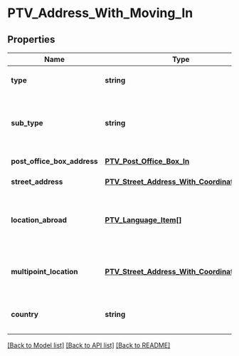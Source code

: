 # PTV_Address_With_Moving_In

## Properties
Name | Type | Description | Notes
------------ | ------------- | ------------- | -------------
**type** | **string** | Address type, Location or Postal. | 
**sub_type** | **string** | Address sub type, Single, Street, PostOfficeBox, Abroad or Multipoint. | 
**post_office_box_address** | [**PTV_Post_Office_Box_In**](PTV_Post_Office_Box_In.md) | Post office box address | [optional] 
**street_address** | [**PTV_Street_Address_With_Coordinates_In**](PTV_Street_Address_With_Coordinates_In.md) | Street address. | [optional] 
**location_abroad** | [**PTV_Language_Item[]**](PTV_Language_Item.md) | Localized list of foreign address information. (Max.Length: 500). | [optional] 
**multipoint_location** | [**PTV_Street_Address_With_Coordinates_In[]**](PTV_Street_Address_With_Coordinates_In.md) | Moving address. Includes several street addresses. | [optional] 
**country** | **string** | Country code (ISO 3166-1 alpha-2), for example FI. | [optional] 

[[Back to Model list]](../README.md#documentation-for-models) [[Back to API list]](../README.md#documentation-for-api-endpoints) [[Back to README]](../README.md)



